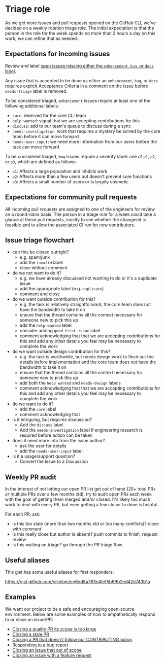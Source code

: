 # Triage role

As we get more issues and pull requests opened on the GitHub CLI, we've decided on a weekly rotation
triage role. The initial expectation is that the person in the role for the week spends no more than
2 hours a day on this work; we can refine that as needed.

## Expectations for incoming issues

Review and label [open issues missing either the `enhancement`, `bug`, or `docs` label](https://github.com/cli/cli/issues?q=is%3Aopen+is%3Aissue+-label%3Abug%2Cenhancement%2Cdocs+).

Any issue that is accepted to be done as either an `enhancement`, `bug`, or `docs` requires explicit Acceptance Criteria in a comment on the issue before `needs-triage` label is removed.

To be considered triaged, `enhancement` issues require at least one of the following additional labels:

- `core`: reserved for the core CLI team
- `help wanted`: signal that we are accepting contributions for this
- `discuss`: add to our team's queue to discuss during a sync
- `needs-investigation`: work that requires a mystery be solved by the core team before it can move forward
- `needs-user-input`: we need more information from our users before the task can move forward

To be considered triaged, `bug` issues require a severity label: one of `p1`, `p2`, or `p3`, which are defined as follows:
 - `p1`: Affects a large population and inhibits work
 - `p2`: Affects more than a few users but doesn't prevent core functions
 - `p3`: Affects a small number of users or is largely cosmetic

## Expectations for community pull requests

All incoming pull requests are assigned to one of the engineers for review on a round-robin basis.
The person in a triage role for a week could take a glance at these pull requests, mostly to see whether
the changeset is feasible and to allow the associated CI run for new contributors.

## Issue triage flowchart

- can this be closed outright?
  - e.g. spam/junk
  - add the `invalid` label
  - close without comment
- do we not want to do it?
  - e.g. we have already discussed not wanting to do or it's a duplicate issue
  - add the appropriate label (e.g. `duplicate`)
  - comment and close
- do we want outside contribution for this?
  - e.g. the task is relatively straightforward, the core team does not have the bandwidth to take it on
  - ensure that the thread contains all the context necessary for someone new to pick this up
  - add the `help wanted` label
  - consider adding `good first issue` label
  - comment acknowledging that that we are accepting contributions for this and add any other details you feel may be necessary to complete the work
- do we want outside design contribution for this?
  - e.g. the task is worthwhile, but needs design work to flesh out the details before implementation and the core team does not have the bandwidth to take it on
  - ensure that the thread contains all the context necessary for someone new to pick this up
  - add both the `help wanted` and `needs-design` labels
  - comment acknowledging that that we are accepting contributions for this and add any other details you feel may be necessary to complete the work
- do we want to do it?
  - add the `core` label
  - comment acknowledging that
- is it intriguing, but requires discussion?
  - Add the `discuss` label
  - Add the `needs-investigation` label if engineering research is required before action can be taken
- does it need more info from the issue author?
  - ask the user for details
  - add the `needs-user-input` label
- is it a usage/support question?
  - Convert the Issue to a Discussion

## Weekly PR audit

In the interest of not letting our open PR list get out of hand (20+ total PRs _or_ multiple PRs
over a few months old), try to audit open PRs each week with the goal of getting them merged and/or
closed. It's likely too much work to deal with every PR, but even getting a few closer to done is
helpful.

For each PR, ask:

- is this too stale (more than two months old or too many conflicts)? close with comment
- is this really close but author is absent? push commits to finish, request review
- is this waiting on triage? go through the PR triage flow

## Useful aliases

This gist has some useful aliases for first responders:

https://gist.github.com/vilmibm/ee6ed8a783e4fef5b69b2ed42d743b1a

## Examples

We want our project to be a safe and encouraging open-source environment. Below are some examples
of how to empathetically respond to or close an issue/PR:

- [Closing a quality PR its scope is too large](https://github.com/cli/cli/pull/1161)
- [Closing a stale PR](https://github.com/cli/cli/pull/557#issuecomment-639077269)
- [Closing a PR that doesn't follow our CONTRIBUTING policy](https://github.com/cli/cli/pull/864)
- [Responding to a bug report](https://github.com/desktop/desktop/issues/9195#issuecomment-592243129)
- [Closing an issue that out of scope](https://github.com/cli/cli/issues/777#issuecomment-612926229)
- [Closing an issue with a feature request](https://github.com/desktop/desktop/issues/9722#issuecomment-625461766)
